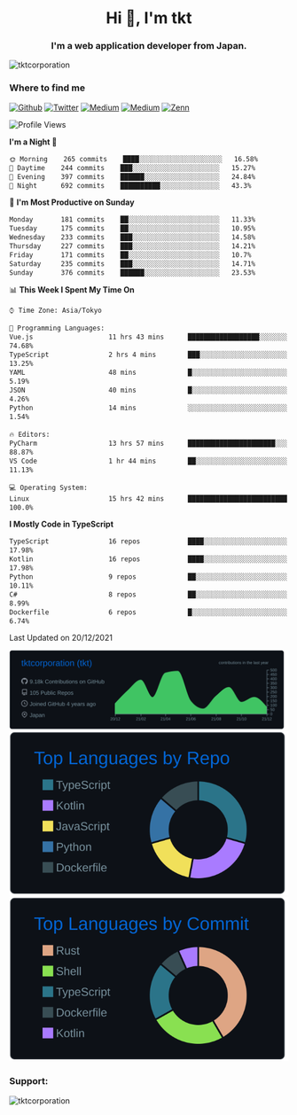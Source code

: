 <h1 align="center">Hi 👋, I'm tkt</h1>
<h3 align="center">I'm a web application developer from Japan.</h3>

<p align="left"> <img src="https://komarev.com/ghpvc/?username=tktcorporation&label=Profile%20views&color=0e75b6&style=flat" alt="tktcorporation" /> </p>

<h3>Where to find me</h3>
<p>
<a href="https://github.com/tktcorporation" target="_blank"><img alt="Github" src="https://img.shields.io/badge/GitHub-%2312100E.svg?&style=for-the-badge&logo=Github&logoColor=white" /></a>
<a href="https://twitter.com/tktcorporation" target="_blank"><img alt="Twitter" src="https://img.shields.io/badge/twitter-%231DA1F2.svg?&style=for-the-badge&logo=twitter&logoColor=white" /></a>
<a href="https://www.linkedin.com/in/tktcorporation" target="_blank"><img alt="Medium" src="https://img.shields.io/badge/linkdin-0a66c2.svg?&style=for-the-badge&logo=linkedin&logoColor=white" /></a>
<a href="https://qiita.com/tktcorporation" target="_blank"><img alt="Medium" src="https://img.shields.io/badge/qiita-55C500.svg?&style=for-the-badge&logo=qiita&logoColor=white" /></a>
<a href="https://zenn.dev/tktcorporation" target="_blank"><img alt="Zenn" src="https://img.shields.io/badge/Zenn-3EA8FF.svg?&style=for-the-badge&logo=Zenn&logoColor=white" /></a>
</p>
  
<!--START_SECTION:waka-->
![Profile Views](http://img.shields.io/badge/Profile%20Views-9-blue)

**I'm a Night 🦉** 

```text
🌞 Morning    265 commits    ████░░░░░░░░░░░░░░░░░░░░░   16.58% 
🌆 Daytime    244 commits    ███░░░░░░░░░░░░░░░░░░░░░░   15.27% 
🌃 Evening    397 commits    ██████░░░░░░░░░░░░░░░░░░░   24.84% 
🌙 Night      692 commits    ██████████░░░░░░░░░░░░░░░   43.3%

```
📅 **I'm Most Productive on Sunday** 

```text
Monday       181 commits    ██░░░░░░░░░░░░░░░░░░░░░░░   11.33% 
Tuesday      175 commits    ██░░░░░░░░░░░░░░░░░░░░░░░   10.95% 
Wednesday    233 commits    ███░░░░░░░░░░░░░░░░░░░░░░   14.58% 
Thursday     227 commits    ███░░░░░░░░░░░░░░░░░░░░░░   14.21% 
Friday       171 commits    ██░░░░░░░░░░░░░░░░░░░░░░░   10.7% 
Saturday     235 commits    ███░░░░░░░░░░░░░░░░░░░░░░   14.71% 
Sunday       376 commits    ██████░░░░░░░░░░░░░░░░░░░   23.53%

```


📊 **This Week I Spent My Time On** 

```text
⌚︎ Time Zone: Asia/Tokyo

💬 Programming Languages: 
Vue.js                   11 hrs 43 mins      ██████████████████░░░░░░░   74.68% 
TypeScript               2 hrs 4 mins        ███░░░░░░░░░░░░░░░░░░░░░░   13.25% 
YAML                     48 mins             █░░░░░░░░░░░░░░░░░░░░░░░░   5.19% 
JSON                     40 mins             █░░░░░░░░░░░░░░░░░░░░░░░░   4.26% 
Python                   14 mins             ░░░░░░░░░░░░░░░░░░░░░░░░░   1.54%

🔥 Editors: 
PyCharm                  13 hrs 57 mins      ██████████████████████░░░   88.87% 
VS Code                  1 hr 44 mins        ██░░░░░░░░░░░░░░░░░░░░░░░   11.13%

💻 Operating System: 
Linux                    15 hrs 42 mins      █████████████████████████   100.0%

```

**I Mostly Code in TypeScript** 

```text
TypeScript               16 repos            ████░░░░░░░░░░░░░░░░░░░░░   17.98% 
Kotlin                   16 repos            ████░░░░░░░░░░░░░░░░░░░░░   17.98% 
Python                   9 repos             ██░░░░░░░░░░░░░░░░░░░░░░░   10.11% 
C#                       8 repos             ██░░░░░░░░░░░░░░░░░░░░░░░   8.99% 
Dockerfile               6 repos             █░░░░░░░░░░░░░░░░░░░░░░░░   6.74%

```



 Last Updated on 20/12/2021
<!--END_SECTION:waka-->

[![](https://raw.githubusercontent.com/tktcorporation/tktcorporation/master/profile-summary-card-output/github_dark/0-profile-details.svg)](https://github.com/vn7n24fzkq/github-profile-summary-cards)
[![](https://raw.githubusercontent.com/tktcorporation/tktcorporation/master/profile-summary-card-output/github_dark/1-repos-per-language.svg)](https://github.com/vn7n24fzkq/github-profile-summary-cards) [![](https://raw.githubusercontent.com/tktcorporation/tktcorporation/master/profile-summary-card-output/github_dark/2-most-commit-language.svg)](https://github.com/vn7n24fzkq/github-profile-summary-cards)

<h3 align="left">Support:</h3>
<p><a href="https://www.buymeacoffee.com/tktcorporation"> <img align="left" src="https://cdn.buymeacoffee.com/buttons/v2/default-yellow.png" height="50" width="210" alt="tktcorporation" /></a></p><br><br>
